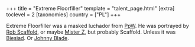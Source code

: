 +++
title = "Extreme Floorfiller"
template = "talent_page.html"
[extra]
toclevel = 2
[taxonomies]
country = ["PL"]
+++

Extreme Floorfiller was a masked luchador from [PpW](@/o/ppw.md). He was portrayed by [Rob Scaffold](@/w/rob-scaffold.md), or maybe [Mister Z](@/w/mister-z.md), but probably Scaffold. Unless it was [Biesiad](@/w/biesiad.md). Or [Johnny Blade](@/w/johnny-blade.md). 
